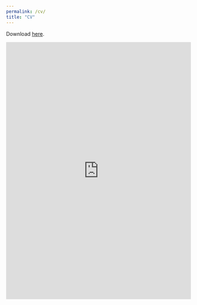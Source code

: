 ```yaml
---
permalink: /cv/
title: "CV"
---
```


Download [here](https://shanhuang-ec.github.io/assets/files/cv.pdf). <br/>


[//]: # (<iframe src="http://docs.google.com/gview?url=https://shanhuang-ec.github.io/assets/files/cv.pdf&embedded=true" style="width:718px; height:700px;" frameborder="0"></iframe>)

<iframe src="https://docs.google.com/gview?url=https://shanhuang-ec.github.io/assets/files/cv.pdf&embedded=true" style="width:100%; height:700px" frameborder="0"></iframe>



